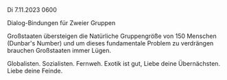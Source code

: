Di 7.11.2023 0600

Dialog-Bindungen für Zweier Gruppen

Großstaaten übersteigen
die Natürliche Gruppengröße
von 150 Menschen
(Dunbar's Number)
und um dieses fundamentale Problem
zu verdrängen
brauchen Großstaaten immer Lügen.

Globalisten. Sozialisten.
Fernweh. Exotik ist gut,
Liebe deine Übernächsten.
Liebe deine Feinde.

